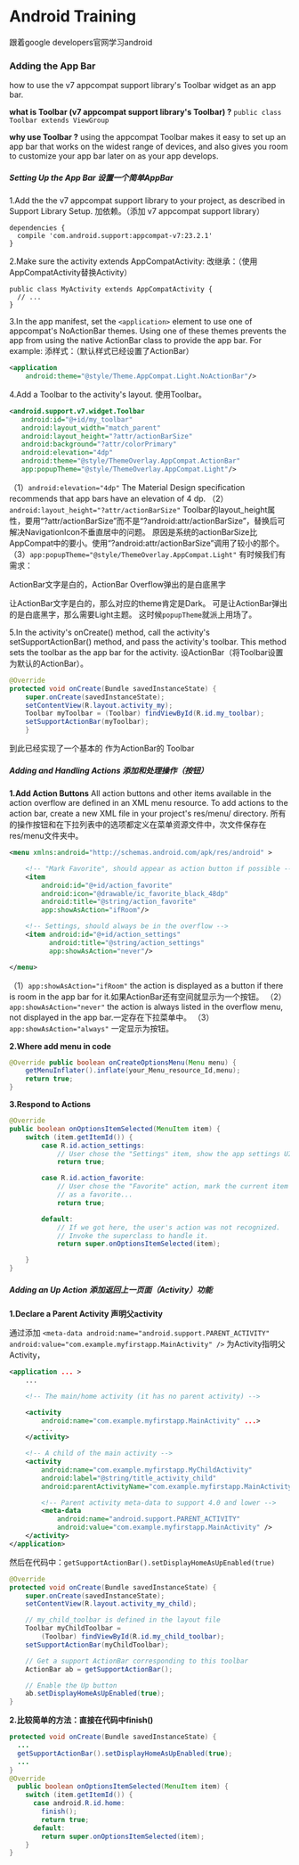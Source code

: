 # Android Training

跟着google developers官网学习android


### Adding the App Bar
 how to use the v7 appcompat support library's Toolbar widget as an app bar.

 **what is Toolbar (v7 appcompat support library's Toolbar) ?**
 `public class Toolbar extends ViewGroup`

 **why use Toolbar ?**
 using the appcompat Toolbar makes it easy to set up an app bar that works on the widest range of devices, and also gives you room to customize your app bar later on as your app develops.

##### Setting Up the App Bar 设置一个简单AppBar

1.Add the the v7 appcompat support library to your project, as described in Support Library Setup.
加依赖。（添加 v7 appcompat support library）

```
dependencies {
  compile 'com.android.support:appcompat-v7:23.2.1'
}
```

2.Make sure the activity extends AppCompatActivity:
改继承：（使用AppCompatActivity替换Activity）
```
public class MyActivity extends AppCompatActivity {
  // ...
}
```

3.In the app manifest, set the `<application>` element to use one of appcompat's NoActionBar themes. Using one of these themes prevents the app from using the native ActionBar class to provide the app bar. For example:
添样式：（默认样式已经设置了ActionBar）

```xml
<application
    android:theme="@style/Theme.AppCompat.Light.NoActionBar"/>
```

4.Add a Toolbar to the activity's layout.
使用Toolbar。

```xml
<android.support.v7.widget.Toolbar
   android:id="@+id/my_toolbar"
   android:layout_width="match_parent"
   android:layout_height="?attr/actionBarSize"
   android:background="?attr/colorPrimary"
   android:elevation="4dp"
   android:theme="@style/ThemeOverlay.AppCompat.ActionBar"
   app:popupTheme="@style/ThemeOverlay.AppCompat.Light"/>
```

（1）`android:elevation="4dp"`
The Material Design specification recommends that app bars have an elevation of 4 dp.
（2）`android:layout_height="?attr/actionBarSize"`
Toolbar的layout_height属性，要用“?attr/actionBarSize”而不是“?android:attr/actionBarSize”，替换后可解决NavigationIcon不垂直居中的问题。
原因是系统的actionBarSize比AppCompat中的要小。使用“?android:attr/actionBarSize”调用了较小的那个。
（3）`app:popupTheme="@style/ThemeOverlay.AppCompat.Light"`
有时候我们有需求：

ActionBar文字是白的，ActionBar Overflow弹出的是白底黑字

让ActionBar文字是白的，那么对应的theme肯定是Dark。
可是让ActionBar弹出的是白底黑字，那么需要Light主题。
这时候`popupTheme`就派上用场了。

5.In the activity's onCreate() method, call the activity's setSupportActionBar() method, and pass the activity's toolbar. This method sets the toolbar as the app bar for the activity.
设ActionBar（将Toolbar设置为默认的ActionBar）。

```java
@Override
protected void onCreate(Bundle savedInstanceState) {
    super.onCreate(savedInstanceState);
    setContentView(R.layout.activity_my);
    Toolbar myToolbar = (Toolbar) findViewById(R.id.my_toolbar);
    setSupportActionBar(myToolbar);
    }
```

到此已经实现了一个基本的 作为ActionBar的 Toolbar

##### Adding and Handling Actions 添加和处理操作（按钮）

**1.Add Action Buttons**
All action buttons and other items available in the action overflow are defined in an XML menu resource. To add actions to the action bar, create a new XML file in your project's res/menu/ directory.
所有的操作按钮和在下拉列表中的选项都定义在菜单资源文件中，次文件保存在res/menu文件夹中。

```xml
<menu xmlns:android="http://schemas.android.com/apk/res/android" >

    <!-- "Mark Favorite", should appear as action button if possible -->
    <item
        android:id="@+id/action_favorite"
        android:icon="@drawable/ic_favorite_black_48dp"
        android:title="@string/action_favorite"
        app:showAsAction="ifRoom"/>

    <!-- Settings, should always be in the overflow -->
    <item android:id="@+id/action_settings"
          android:title="@string/action_settings"
          app:showAsAction="never"/>

</menu>
```

（1）`app:showAsAction="ifRoom"`
the action is displayed as a button if there is room in the app bar for it.如果ActionBar还有空间就显示为一个按钮。
（2）`app:showAsAction="never"`
the action is always listed in the overflow menu, not displayed in the app bar.一定存在下拉菜单中。
（3）`app:showAsAction="always"`
一定显示为按钮。

**2.Where add menu in code**
```java
@Override public boolean onCreateOptionsMenu(Menu menu) {
    getMenuInflater().inflate(your_Menu_resource_Id,menu);
    return true;
}
```

**3.Respond to Actions**
```java
@Override
public boolean onOptionsItemSelected(MenuItem item) {
    switch (item.getItemId()) {
        case R.id.action_settings:
            // User chose the "Settings" item, show the app settings UI...
            return true;

        case R.id.action_favorite:
            // User chose the "Favorite" action, mark the current item
            // as a favorite...
            return true;

        default:
            // If we got here, the user's action was not recognized.
            // Invoke the superclass to handle it.
            return super.onOptionsItemSelected(item);

    }
}
```

##### Adding an Up Action 添加返回上一页面（Activity）功能

**1.Declare a Parent Activity 声明父activity**

通过添加
`<meta-data
    android:name="android.support.PARENT_ACTIVITY"
    android:value="com.example.myfirstapp.MainActivity" />`
为Activity指明父Activity，

```xml
<application ... >
    ...

    <!-- The main/home activity (it has no parent activity) -->

    <activity
        android:name="com.example.myfirstapp.MainActivity" ...>
        ...
    </activity>

    <!-- A child of the main activity -->
    <activity
        android:name="com.example.myfirstapp.MyChildActivity"
        android:label="@string/title_activity_child"
        android:parentActivityName="com.example.myfirstapp.MainActivity" >

        <!-- Parent activity meta-data to support 4.0 and lower -->
        <meta-data
            android:name="android.support.PARENT_ACTIVITY"
            android:value="com.example.myfirstapp.MainActivity" />
    </activity>
</application>
```

然后在代码中：`getSupportActionBar().setDisplayHomeAsUpEnabled(true)`

```java
@Override
protected void onCreate(Bundle savedInstanceState) {
    super.onCreate(savedInstanceState);
    setContentView(R.layout.activity_my_child);

    // my_child_toolbar is defined in the layout file
    Toolbar myChildToolbar =
        (Toolbar) findViewById(R.id.my_child_toolbar);
    setSupportActionBar(myChildToolbar);

    // Get a support ActionBar corresponding to this toolbar
    ActionBar ab = getSupportActionBar();

    // Enable the Up button
    ab.setDisplayHomeAsUpEnabled(true);
}
```

**2.比较简单的方法：直接在代码中finish()**

```java
protected void onCreate(Bundle savedInstanceState) {
  ...
  getSupportActionBar().setDisplayHomeAsUpEnabled(true);
  ...
}
@Override
  public boolean onOptionsItemSelected(MenuItem item) {
    switch (item.getItemId()) {
      case android.R.id.home:
        finish();
        return true;
      default:
        return super.onOptionsItemSelected(item);
    }
}
```
